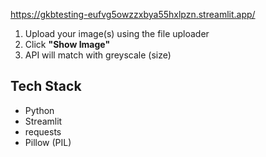 https://gkbtesting-eufvg5owzzxbya55hxlpzn.streamlit.app/
1. Upload your image(s) using the file uploader
2. Click **"Show Image"**
3. API will match with greyscale (size)

## Tech Stack

- Python
- Streamlit
- requests
- Pillow (PIL)
